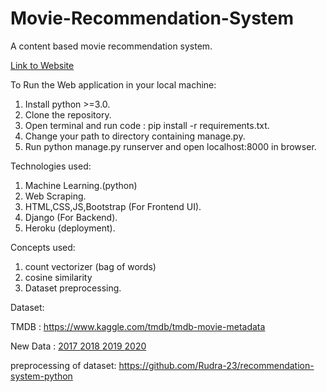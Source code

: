 # Movie-Recommendation-System

A content based movie recommendation system.

<a href="https://suggest-some-movies.herokuapp.com/">Link to Website</a>

To Run the Web application in your local machine:
1) Install python >=3.0.
2) Clone the repository.
3) Open terminal and run code : pip install -r requirements.txt.
4) Change your path to directory containing manage.py.
5) Run python manage.py runserver and open localhost:8000 in browser.

Technologies used:

1) Machine Learning.(python)
2) Web Scraping.
3) HTML,CSS,JS,Bootstrap (For Frontend UI).
4) Django (For Backend).
5) Heroku (deployment).

Concepts used:

1) count vectorizer (bag of words)
2) cosine similarity
3) Dataset preprocessing.


Dataset:

TMDB : https://www.kaggle.com/tmdb/tmdb-movie-metadata

New Data :
<a href="https://www.imdb.com/list/ls058982125/?sort=moviemeter,asc&st_dt=&mode=detail&page=1" > 2017 </a>
<a href="https://www.imdb.com/list/ls020941218/?sort=moviemeter,asc&st_dt=&mode=detail&page=1" > 2018 </a>
<a href="https://www.imdb.com/list/ls041286159/?sort=moviemeter,asc&st_dt=&mode=detail&page=1" > 2019 </a>
<a href="https://www.imdb.com/list/ls071285764/?sort=moviemeter,asc&st_dt=&mode=detail&page=1" > 2020 </a>

preprocessing of dataset:   https://github.com/Rudra-23/recommendation-system-python
